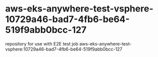 # aws-eks-anywhere-test-vsphere-10729a46-bad7-4fb6-be64-519f9abb0bcc-127
repository for use with E2E test job aws-eks-anywhere-test-vsphere:10729a46-bad7-4fb6-be64-519f9abb0bcc-127
